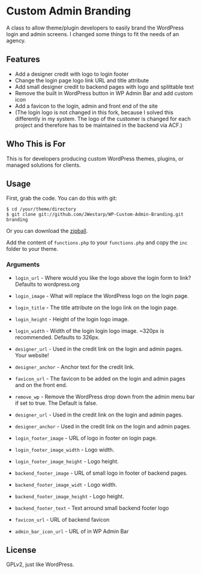 Custom Admin Branding
=====================

A class to allow theme/plugin developers to easily brand the WordPress login and admin screens.
I changed some things to fit the needs of an agency.

## Features

* Add a designer credit with logo to login footer
* Change the login page logo link URL and title attribute
* Add small designer credit to backend pages with logo and splittable text
* Remove the built in WordPress button in WP Admin Bar and add custom icon
* Add a favicon to the login, admin and front end of the site
* (The login logo is not changed in this fork, because I solved this differently in my system. The logo of the customer is changed for each project and therefore has to be maintained in the backend via ACF.)

## Who This is For

This is for developers producing custom WordPress themes, plugins, or managed solutions for clients.


## Usage

First, grab the code.  You can do this with git:

    $ cd /your/theme/directory
    $ git clone git://github.com/JWestarp/WP-Custom-Admin-Branding.git branding

Or you can download the [zipball](https://github.com/JWestarp/WP-Custom-Admin-Branding/archive/refs/heads/master.zip).

Add the content of `functions.php` to your `functions.php` and copy the `inc` folder to your theme.

### Arguments

* `login_url` - Where would you like the logo above the login form to link? Defaults to wordpress.org
* `login_image` - What will replace the WordPress logo on the login page.
* `login_title` - The title attribute on the logo link on the login page.
* `login_height` - Height of the login logo image.
* `login_width` - Width of the login login logo image. ~320px is recommended. Defaults to 326px.
* `designer_url` - Used in the credit link on the login and admin pages. Your website!
* `designer_anchor` - Anchor text for the credit link.
* `favicon_url` - The favicon to be added on the login and admin pages and on the front end.
* `remove_wp` - Remove the WordPress drop down from the admin menu bar if set to true. The Default is false.

* `designer_url` - Used in the credit link on the login and admin pages.
* `designer_anchor` - Used in the credit link on the login and admin pages.
* `login_footer_image` - URL of logo in footer on login page.
* `login_footer_image_width` - Logo width.
* `login_footer_image_height` - Logo height.
* `backend_footer_image` - URL of small logo in footer of backend pages.
* `backend_footer_image_widt` - Logo width.
* `backend_footer_image_height` - Logo height.
* `backend_footer_text` - Text arround small backend footer logo
* `favicon_url` - URL of backend favicon
* `admin_bar_icon_url`  - URL of in WP Admin Bar

## License

GPLv2, just like WordPress.
